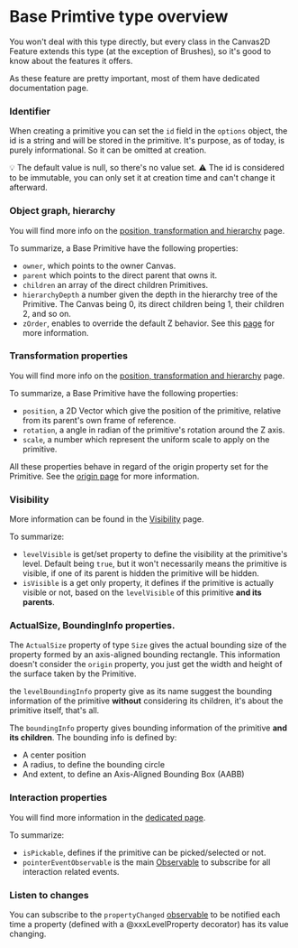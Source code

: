 # Base Primtive type overview

You won't deal with this type directly, but every class in the Canvas2D Feature extends this type (at the exception of Brushes), so it's good to know about the features it offers.

As these feature are pretty important, most of them have dedicated documentation page.

### Identifier
When creating a primitive you can set the `id` field in the `options` object, the id is a string and will be stored in the primitive. It's purpose, as of today, is purely informational. So it can be omitted at creation.

:bulb: The default value is null, so there's no value set.
:warning: The id is considered to be immutable, you can only set it at creation time and can't change it afterward.

### Object graph, hierarchy

You will find more info on the [position, transformation and hierarchy](http://doc.babylonjs.com/overviews/Canvas2D_PosTransHierarchy) page.

To summarize, a Base Primitive have the following properties:

- `owner`, which points to the owner Canvas.
- `parent` which points to the direct parent that owns it.
- `children` an array of the direct children Primitives.
- `hierarchyDepth` a number given the depth in the hierarchy tree of the Primitive. The Canvas being 0, its direct children being 1, their children 2, and so on.
- `zOrder`, enables to override the default Z behavior. See this [page](http://doc.babylonjs.com/overviews/Canvas2D_ZOrder) for more information.

### Transformation properties

You will find more info on the [position, transformation and hierarchy](http://doc.babylonjs.com/overviews/Canvas2D_PosTransHierarchy) page.

To summarize, a Base Primitive have the following properties:

 - `position`, a 2D Vector which give the position of the primitive, relative from its parent's own frame of reference.
 - `rotation`, a angle in radian of the primitive's rotation around the Z axis.
 - `scale`, a number which represent the uniform scale to apply on the primitive.

All these properties behave in regard of the origin property set for the Primitive. See the [origin page](http://doc.babylonjs.com/overviews/Canvas2D_Origin) for more information.

### Visibility

More information can be found in the [Visibility](http://doc.babylonjs.com/overviews/Canvas2D_Visibility) page.

To summarize:

 - `levelVisible` is get/set property to define the visibility at the primitive's level. Default being `true`, but it won't necessarily means the primitive is visible, if one of its parent is hidden the primitive will be hidden.
 - `isVisible` is a get only property, it defines if the primitive is actually visible or not, based on the `levelVisible` of this primitive **and its parents**.

### ActualSize, BoundingInfo properties.

The `ActualSize` property of type `Size` gives the actual bounding size of the property formed by an axis-aligned bounding rectangle. This information doesn't consider the `origin` property, you just get the width and height of the surface taken by the Primitive.

the `levelBoundingInfo` property give as its name suggest the bounding information of the primitive **without** considering its children, it's about the primitive itself, that's all.

The `boundingInfo` property gives bounding information of the primitive **and its children**.
The bounding info is defined by:

 - A center position
 - A radius, to define the bounding circle
 - And extent, to define an Axis-Aligned Bounding Box (AABB)

### Interaction properties

You will find more information in the [dedicated page](http://doc.babylonjs.com/overviews/Canvas2D_Interaction).

To summarize:

 - `isPickable`, defines if the primitive can be picked/selected or not.
 - `pointerEventObservable` is the main [Observable](https://doc.babylonjs.com/overviews/Observables) to subscribe for all interaction related events.

### Listen to changes

You can subscribe to the `propertyChanged` [observable](https://doc.babylonjs.com/overviews/Observables) to be notified each time a property (defined with a @xxxLevelProperty decorator) has its value changing.